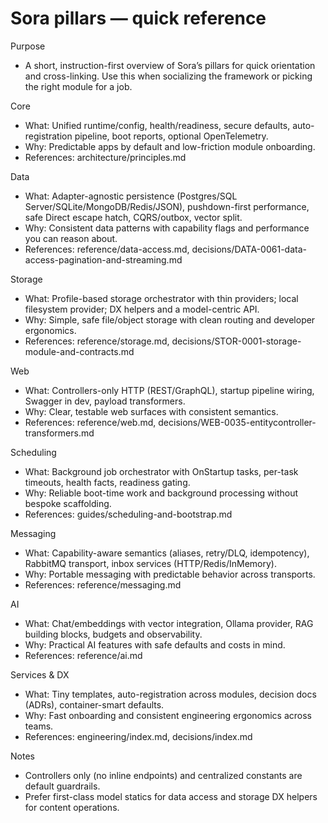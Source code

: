 ﻿# Sora pillars — quick reference

Purpose
- A short, instruction-first overview of Sora’s pillars for quick orientation and cross-linking. Use this when socializing the framework or picking the right module for a job.

Core
- What: Unified runtime/config, health/readiness, secure defaults, auto-registration pipeline, boot reports, optional OpenTelemetry.
- Why: Predictable apps by default and low-friction module onboarding.
- References: architecture/principles.md

Data
- What: Adapter-agnostic persistence (Postgres/SQL Server/SQLite/MongoDB/Redis/JSON), pushdown-first performance, safe Direct escape hatch, CQRS/outbox, vector split.
- Why: Consistent data patterns with capability flags and performance you can reason about.
- References: reference/data-access.md, decisions/DATA-0061-data-access-pagination-and-streaming.md

Storage
- What: Profile-based storage orchestrator with thin providers; local filesystem provider; DX helpers and a model-centric API.
- Why: Simple, safe file/object storage with clean routing and developer ergonomics.
- References: reference/storage.md, decisions/STOR-0001-storage-module-and-contracts.md

Web
- What: Controllers-only HTTP (REST/GraphQL), startup pipeline wiring, Swagger in dev, payload transformers.
- Why: Clear, testable web surfaces with consistent semantics.
- References: reference/web.md, decisions/WEB-0035-entitycontroller-transformers.md

Scheduling
- What: Background job orchestrator with OnStartup tasks, per-task timeouts, health facts, readiness gating.
- Why: Reliable boot-time work and background processing without bespoke scaffolding.
- References: guides/scheduling-and-bootstrap.md

Messaging
- What: Capability-aware semantics (aliases, retry/DLQ, idempotency), RabbitMQ transport, inbox services (HTTP/Redis/InMemory).
- Why: Portable messaging with predictable behavior across transports.
- References: reference/messaging.md

AI
- What: Chat/embeddings with vector integration, Ollama provider, RAG building blocks, budgets and observability.
- Why: Practical AI features with safe defaults and costs in mind.
- References: reference/ai.md

Services & DX
- What: Tiny templates, auto-registration across modules, decision docs (ADRs), container-smart defaults.
- Why: Fast onboarding and consistent engineering ergonomics across teams.
- References: engineering/index.md, decisions/index.md

Notes
- Controllers only (no inline endpoints) and centralized constants are default guardrails.
- Prefer first-class model statics for data access and storage DX helpers for content operations.